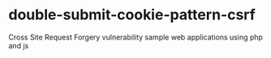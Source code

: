 # double-submit-cookie-pattern-csrf
Cross Site Request Forgery vulnerability sample web applications using php and js
